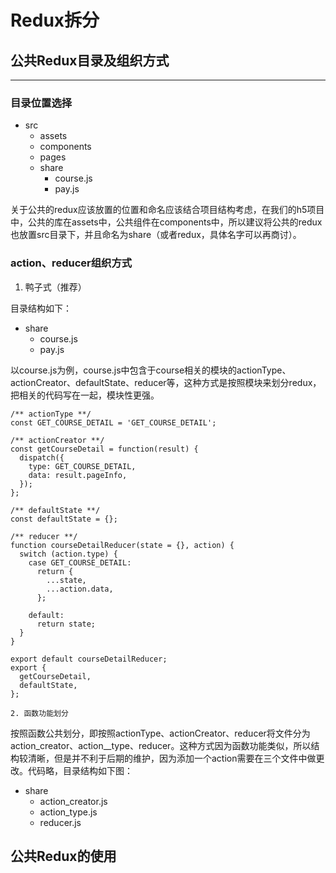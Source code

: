 # Redux拆分

## 公共Redux目录及组织方式

---

### 目录位置选择

* src
  * assets
  * components
  * pages
  * share
    * course.js
    * pay.js

关于公共的redux应该放置的位置和命名应该结合项目结构考虑，在我们的h5项目中，公共的库在assets中，公共组件在components中，所以建议将公共的redux也放置src目录下，并且命名为share（或者redux，具体名字可以再商讨）。

### action、reducer组织方式

1. 鸭子式（推荐）

目录结构如下：

* share
  * course.js
  * pay.js

以course.js为例，course.js中包含于course相关的模块的actionType、actionCreator、defaultState、reducer等，这种方式是按照模块来划分redux，把相关的代码写在一起，模块性更强。

```
/** actionType **/
const GET_COURSE_DETAIL = 'GET_COURSE_DETAIL';

/** actionCreator **/
const getCourseDetail = function(result) {
  dispatch({
    type: GET_COURSE_DETAIL,
    data: result.pageInfo,
  });
};

/** defaultState **/
const defaultState = {};

/** reducer **/
function courseDetailReducer(state = {}, action) {
  switch (action.type) {
    case GET_COURSE_DETAIL:
      return {
        ...state,
        ...action.data,
      };

    default:
      return state;
  }
}

export default courseDetailReducer;
export {
  getCourseDetail,
  defaultState,
};
```

    2. 函数功能划分

按照函数公共划分，即按照actionType、actionCreator、reducer将文件分为action_creator、action_\_type、reducer。这种方式因为函数功能类似，所以结构较清晰，但是并不利于后期的维护，因为添加一个action需要在三个文件中做更改。代码略，目录结构如下图：

* share
  * action\_creator.js
  * action\_type.js
  * reducer.js



## 公共Redux的使用



